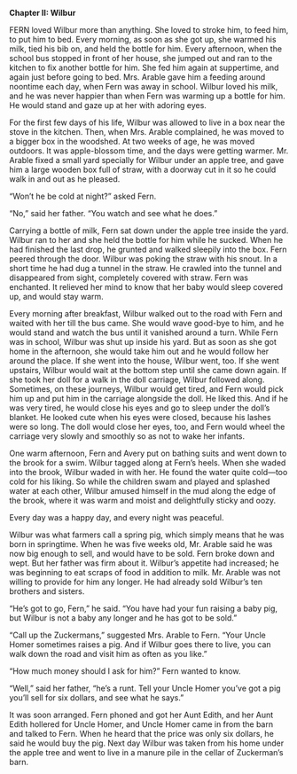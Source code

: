 <p><strong>Chapter II: Wilbur</strong></p>
<p>FERN loved Wilbur more than anything. She loved to stroke him, to feed him, to put him to bed. Every morning, as soon as she got up, she warmed his milk, tied his bib on, and held the bottle for him. Every afternoon, when the school bus stopped in front of her house, she jumped out and ran to the kitchen to fix another bottle for him. She fed him again at suppertime, and again just before going to bed. Mrs. Arable gave him a feeding around noontime each day, when Fern was away in school. Wilbur loved his milk, and he was never happier than when Fern was warming up a bottle for him. He would stand and gaze up at her with adoring eyes.</p>
<p>For the first few days of his life, Wilbur was allowed to live in a box near the stove in the kitchen. Then, when Mrs. Arable complained, he was moved to a bigger box in the woodshed. At two weeks of age, he was moved outdoors. It was apple-blossom time, and the days were getting warmer. Mr. Arable fixed a small yard specially for Wilbur under an apple tree, and gave him a large wooden box full of straw, with a doorway cut in it so he could walk in and out as he pleased.</p>
<p>“Won’t he be cold at night?” asked Fern.</p>
<p>“No,” said her father. “You watch and see what he does.”</p>
<p>Carrying a bottle of milk, Fern sat down under the apple tree inside the yard. Wilbur ran to her and she held the bottle for him while he sucked. When he had finished the last drop, he grunted and walked sleepily into the box. Fern peered through the door. Wilbur was poking the straw with his snout. In a short time he had dug a tunnel in the straw. He crawled into the tunnel and disappeared from sight, completely covered with straw. Fern was enchanted. It relieved her mind to know that her baby would sleep covered up, and would stay warm.</p>
<p>Every morning after breakfast, Wilbur walked out to the road with Fern and waited with her till the bus came. She would wave good-bye to him, and he would stand and watch the bus until it vanished around a turn. While Fern was in school, Wilbur was shut up inside his yard. But as soon as she got home in the afternoon, she would take him out and he would follow her around the place. If she went into the house, Wilbur went, too. If she went upstairs, Wilbur would wait at the bottom step until she came down again. If she took her doll for a walk in the doll carriage, Wilbur followed along. Sometimes, on these journeys, Wilbur would get tired, and Fern would pick him up and put him in the carriage alongside the doll. He liked this. And if he was very tired, he would close his eyes and go to sleep under the doll’s blanket. He looked cute when his eyes were closed, because his lashes were so long. The doll would close her eyes, too, and Fern would wheel the carriage very slowly and smoothly so as not to wake her infants.</p>
<p>One warm afternoon, Fern and Avery put on bathing suits and went down to the brook for a swim. Wilbur tagged along at Fern’s heels. When she waded into the brook, Wilbur waded in with her. He found the water quite cold—too cold for his liking. So while the children swam and played and splashed water at each other, Wilbur amused himself in the mud along the edge of the brook, where it was warm and moist and delightfully sticky and oozy.</p>
<p>Every day was a happy day, and every night was peaceful.</p>
<p>Wilbur was what farmers call a spring pig, which simply means that he was born in springtime. When he was five weeks old, Mr. Arable said he was now big enough to sell, and would have to be sold. Fern broke down and wept. But her father was firm about it. Wilbur’s appetite had increased; he was beginning to eat scraps of food in addition to milk. Mr. Arable was not willing to provide for him any longer. He had already sold Wilbur’s ten brothers and sisters.</p>
<p>“He’s got to go, Fern,” he said. “You have had your fun raising a baby pig, but Wilbur is not a baby any longer and he has got to be sold.”</p>
<p>“Call up the Zuckermans,” suggested Mrs. Arable to Fern. “Your Uncle Homer sometimes raises a pig. And if Wilbur goes there to live, you can walk down the road and visit him as often as you like.”</p>
<p>“How much money should I ask for him?” Fern wanted to know.</p>
<p>“Well,” said her father, “he’s a runt. Tell your Uncle Homer you’ve got a pig you’ll sell for six dollars, and see what he says.”</p>
<p>It was soon arranged. Fern phoned and got her Aunt Edith, and her Aunt Edith hollered for Uncle Homer, and Uncle Homer came in from the barn and talked to Fern. When he heard that the price was only six dollars, he said he would buy the pig. Next day Wilbur was taken from his home under the apple tree and went to live in a manure pile in the cellar of Zuckerman’s barn.</p>